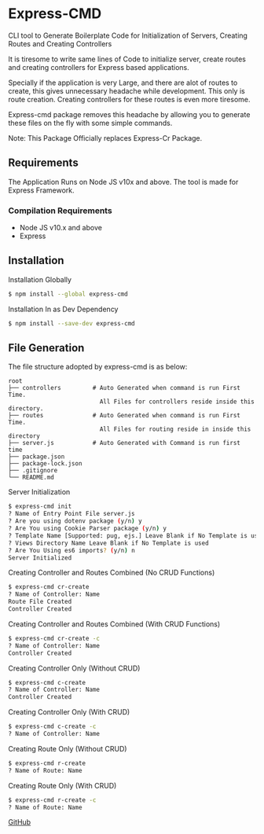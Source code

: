 # Express-CMD

CLI tool to Generate Boilerplate Code for Initialization of Servers, Creating Routes and Creating Controllers

It is tiresome to write same lines of Code to initialize server, create routes and creating controllers for Express based applications.

Specially if the application is very Large, and there are alot of routes to create, this gives unnecessary headache while development. This only is route creation. Creating controllers for these routes is even more tiresome.

Express-cmd package removes this headache by allowing you to generate these files on the fly with some simple commands.

Note: This Package Officially replaces Express-Cr Package.

## Requirements

The Application Runs on Node JS v10x and above. The tool is made for Express Framework.

### Compilation Requirements

- Node JS v10.x and above
- Express

## Installation

Installation Globally

```bash
$ npm install --global express-cmd
```

Installation In as Dev Dependency

```bash
$ npm install --save-dev express-cmd
```

## File Generation

The file structure adopted by express-cmd is as below:

```folter
root
├── controllers         # Auto Generated when command is run First Time.
                          All Files for controllers reside inside this directory.
├── routes              # Auto Generated when command is run First Time.
                          All Files for routing reside in inside this directory
├── server.js           # Auto Generated with Command is run first time
├── package.json
├── package-lock.json
├── .gitignore
└── README.md

```

Server Initialization

```bash
$ express-cmd init
? Name of Entry Point File server.js
? Are you using dotenv package (y/n) y
? Are You using Cookie Parser package (y/n) y
? Template Name [Supported: pug, ejs.] Leave Blank if No Template is used
? Views Directory Name Leave Blank if No Template is used
? Are You Using es6 imports? (y/n) n
Server Initialized
```

Creating Controller and Routes Combined (No CRUD Functions)

```bash
$ express-cmd cr-create
? Name of Controller: Name
Route File Created
Controller Created
```

Creating Controller and Routes Combined (With CRUD Functions)

```bash
$ express-cmd cr-create -c
? Name of Controller: Name
Controller Created
```

Creating Controller Only (Without CRUD)

```bash
$ express-cmd c-create
? Name of Controller: Name
Controller Created
```

Creating Controller Only (With CRUD)

```bash
$ express-cmd c-create -c
? Name of Controller: Name
```

Creating Route Only (Without CRUD)

```bash
$ express-cmd r-create
? Name of Route: Name
```

Creating Route Only (With CRUD)

```bash
$ express-cmd r-create -c
? Name of Route: Name
```

[GitHub](https://github.com/suparthghimire/express-cmd)
